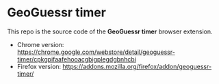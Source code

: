 # GeoGuessr timer

This repo is the source code of the __GeoGuessr timer__ browser extension.
 - Chrome version: https://chrome.google.com/webstore/detail/geoguessr-timer/cpkgpifaafehooacgbigplegdgbnhcbi
 - Firefox version: https://addons.mozilla.org/firefox/addon/geoguessr-timer/

